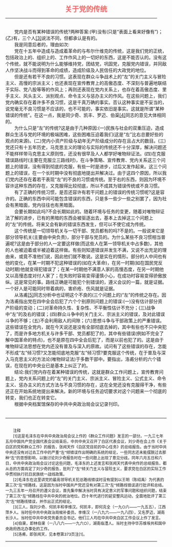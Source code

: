 <center><FONT style="FONT-SIZE: 16.5pt" COLOR="#FF6666" FACE="楷体_GB2312"><B>关于党的传统</B></center></FONT>
<HR color="#EE9B73" size="1" width="94%">
<BR>
　　党内是否有某种错误的传统?两种答案:(甲)没有(只是“表面上看来好像有”)；(乙)有，三个人<a href="#tail">[3]</a>说法不同，但都承认是有的。
<BR>
　　我是同意后者的，理由如次:
<BR>
　　党在十五年中造成与造成着革命的与布尔什维克的传统，这是我们党的正统，包括政治上的、组织上的、工作作风上的一切好的东西，这是不能否认的。没有这个传统，就不能说明为什么能够维持党，团结党，巩固党，克服党内错误，并同敌人作坚决战斗而得到革命的成绩，造成阶级及人民信任的大政党的地位。
<BR>
　　但是还有若干不良的习惯。这表现在群众斗争战术上的“左”的关门主义与冒险主义、高慢的宗派主义；也还表现在宣传教育上的高傲态度、不深刻与普遍地联结于实际、党八股等等的作风上；再则还表现在党内关系上，也存在着高傲态度、里手主义、风头主义、派别观点、命令主义与惩办主义的作风。在这些问题上，我们党内确实存在着许多不良习惯，这是千真万确的事实。否认这种事实是不妥当的，说党毫无不良习惯是不应该的，也不可能的，事实依旧是事实。这就是所谓“某种错误的传统”。在这一点，我是同少奇、凯丰、罗迈、伯渠<a href="#tail">[4]</a>同志的意见大体相同的。
<BR>
　　为什么只是“左”的传统?这是由于几种原因:(一)民族与社会的双重压迫，造成群众生活与党的环境的极端困难，这些困难压迫着我们(这是“左”比右总要好些的观点的来源)。(二)党内小资产阶级与幼年无产阶级成分的存在且占大的数目。(三)党还只有十五年历史，马克思主义的理论与实际的传统还不十分深厚，解决问题还不能样样带马克思主义原则性，还没有很早及人人都学好唯物辩证法。(四)在克服错误路线时(主要在克服立三路线时)，在斗争策略、宣传教育、党内关系这三个问题上的错误，没有得到彻底的克服，有些一时是进步，过后又发作起来。这三个问题上的错误，在一个长时期中没有彻底地提出并解决过。由于这四个原因，所以我们党内还存在着若干表现“左”的不良的习惯或传统。至于右的东西，则因为环境不容许这种东西的存在，又克服得比较彻底，所以不成其为错误传统或不良习惯。
<BR>
　　有了正确的传统习惯，是否还容许有若干问题上的错误的传统习惯呢?这是容许的。正确的东西中间可能包含错误的东西，只是多一些少一些之别罢了，因为社会有黑暗面，党内往往也有黑暗面。
<BR>
　　会要长期如此吗?不会长期如此的。随着环境与任务的变更，随着对唯物辩证法了解的进步，已有的黑暗的东西会被驱逐出去，基本上去掉这三个问题上的“左”的传统。将来又会有新的错误东西发生，但可以不使它成为传统。
<BR>
　　这个传统是一切领导机关与一切干部、党员都有的吗?不是的。一般说来它是部分领导机关(主要由中央负责)，部分干部与党员的。为什么某些不良习惯相当普遍呢?这是由于部分的人一定要这样做(而这些人在第一领导机关中占多数)，其他的人也被迫着或半被迫着这样做。有些则知道错误并发生不满，又说不出充足的理由来，或竟不准他们说，因此他们就不敢说。这是实在的情形。部分的人中间也有他的变化，在某一时期不犯这种错误的(如在大革命)，在另一时期(如在国民党反动时期)他就变得犯错误了；在某一时期他不满意人家的高慢态度，在另一时期他又以高慢态度对付人家了；在失败时容易变得谨慎小心，在成功时容易变得骄傲放纵。这是常见的事。路线正确是可能犯个别错误的，遵义会议的一篇，就是证据。一个好人是可能同时带着病的，害疥疮、伤风就是证据。
<BR>
　　从洛甫<a href="#tail">[5]</a>同志分析中也证明这个不良的(三个问题上的)“左”的传统之存在。因为洛甫指出党在四中全会后犯了六个个别原则问题上的错误:(一)没有估计部分资产阶级的变动；(二)对革命持久性、复杂性、不平衡性估计不充分；(三)战争中“左”的及右的错误；(四)群众斗争中的关门主义、宗派主义的错误，及对此错误斗争的不够；(五)不会利用敌人的间隙；(六)思想斗争与干部政策上的严重错误。这些错误在全党内，就在今天说还是没有全部彻底去掉的，其中有些也不只中央犯了，而是许多地方机关与许多干部、党员都犯了的，其中有些错误(例如不完全了解中国革命的特点)，也不是原在四中全会后犯了，而是以前也犯了的。这是由于唯物辩证法思想在党内还没有普及与深入的原故。试问有了这些错误的存在，怎能不形成“左”倾习惯?又怎能彻底地克服“左”倾习惯?要克服这个传统，在于普及与深入马克思主义的方法论(唯物辩证法)于多数干部中。要指出，洛甫分析的六个错误，在现在的中央业已是基本上纠正了的。
<BR>
　　结论:我们党内存在着某种错误的传统，这就是群众工作问题上，宣传教育问题上，党内关系问题上的“左”的关门主义、宗派主义、冒险主义、公式主义、命令主义、惩办主义的方式方法与不良习惯的存在，这在全党还没有克服得干净，有些还正在开始系统地提出来解决。新的环境与任务迫切要求对这个问题来一个彻底的转变，我们也正在转变它。
<BR>
　　根据中央档案馆保存的中共中央政治局会议记录刊印。
<BR>
　　<hr><a name="tail"></a>    <FONT style="FONT-SIZE: 9pt">
<BR>
　　注释
<BR>
　　[1]这是毛泽东在中共中央政治局会议上作的《群众工作问题》发言的一部分。一九三七年五月中国共产党全国代表会议结束后，中共中央又召开了白区代表会议，刘少奇在会上作《关于白区的党和群众工作》的报告，张闻天作《白区党目前的中心任务》的总结报告。由于当时中共中央还没有对过去工作中的严重“左”倾错误作出明确的系统的结论，一些同志还未能摆脱过去那种“左”的思想影响，以致讨论刘少奇报告时在一些问题上出现了意见分歧。同年六月五日和六日，中共中央政治局会议讨论这些问题，毛泽东的上述发言和张闻天代表中央作的总结报告，都从总的方面肯定了刘少奇的报告，批判了“左”倾关门主义与冒险主义，要求党在白区的实际工作中贯彻执行抗日民族统一战线政策。
<BR>
　　[2]毛泽东在这里讲党的最高领导机关犯总路线错误时没有提到以王明（陈绍禹）为代表的第三次“左”倾路线，这是因为当时中国共产党还没有对第三次“左”倾路线错误进行批评和总结。一九三五年一月召开的遵义会议，首先集中解决当时具有决定意义的军事问题和组织问题，结束了第三次“左”倾路线在中共中央的统治地位。四十年代进行的延安整风运动，全面地批评了第三次“左”倾路线错误，并作出正式的结论。
<BR>
　　[3]三人，指刘少奇、何凯丰和李维汉。何凯丰，即何克全（一九○六——一九五五），江西萍乡人。当时任中共中央政治局候补委员。李维汉（一八九六——一九八四），又名罗迈，湖南长沙人。当时任中共中央党务委员会书记。他们三人均在中共中央白区工作会议上作了发言。
<BR>
　　[4]伯渠，即林伯渠（一八八六——一九六○），湖南临澧人。当时主持中华苏维埃共和国中央政府西北办事处的工作。
<BR>
　　[5]洛甫，即张闻天，见本卷第373页注[1]。
<BR>
</FONT>
<HR color="#EE9B73" size="1" width="94%">

